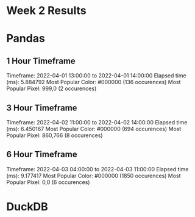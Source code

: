 # Week 2 Results

# Pandas
## 1 Hour Timeframe
Timeframe: 2022-04-01 13:00:00 to 2022-04-01 14:00:00
Elapsed time (ms): 5.884792
Most Popular Color: #000000 (136 occurences)
Most Popular Pixel: 999,0 (2 occurences)
## 3 Hour Timeframe
Timeframe: 2022-04-02 11:00:00 to 2022-04-02 14:00:00
Elapsed time (ms): 6.450167
Most Popular Color: #000000 (694 occurences)
Most Popular Pixel: 860,766 (8 occurences)
## 6 Hour Timeframe
Timeframe: 2022-04-03 04:00:00 to 2022-04-03 11:00:00
Elapsed time (ms): 9.177417
Most Popular Color: #000000 (1850 occurences)
Most Popular Pixel: 0,0 (6 occurences)

# DuckDB
